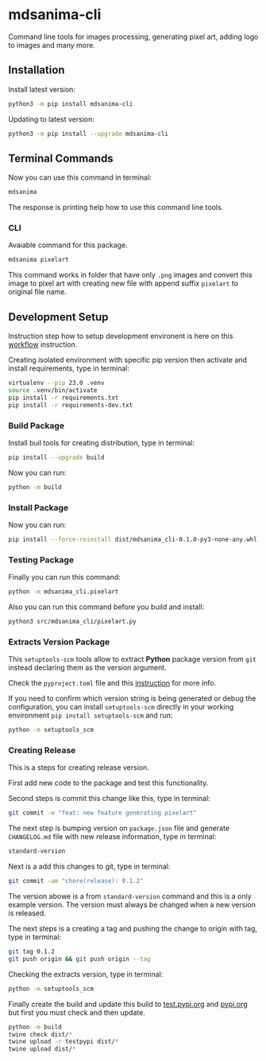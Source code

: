 # mdsanima-cli

Command line tools for images processing, generating pixel art, adding logo to
images and many more.

## Installation

Install latest version:

```bash
python3 -m pip install mdsanima-cli
```

Updating to latest version:

```bash
python3 -m pip install --upgrade mdsanima-cli
```

## Terminal Commands

Now you can use this command in terminal:

```bash
mdsanima
```

The response is printing help how to use this command line tools.

### CLI

Avaiable command for this package.

```bash
mdsanima pixelart
```

This command works in folder that have only `.png` images and convert this
image to pixel art with creating new file with append suffix `pixelart` to
original file name.

## Development Setup

Instruction step how to setup development environent is here on this
[workflow](https://mdsanima-dev.github.io/mdsanima-dev/development/workflow/)
instruction.

Creating isolated environment with specific pip version then activate and
install requirements, type in terminal:

```bash
virtualenv --pip 23.0 .venv
source .venv/bin/activate
pip install -r requirements.txt
pip install -r requirements-dev.txt
```

### Build Package

Install buil tools for creating distribution, type in terminal:

```bash
pip install --upgrade build
```

Now you can run:

```bash
python -m build
```

### Install Package

Now you can run:

```bash
pip install --force-reinstall dist/mdsanima_cli-0.1.0-py3-none-any.whl
```

### Testing Package

Finally you can run this command:

```bash
python -m mdsanima_cli.pixelart
```

Also you can run this command before you build and install:

```bash
python3 src/mdsanima_cli/pixelart.py
```

### Extracts Version Package

This `setuptools-scm` tools allow to extract **Python** package version from
`git` instead declaring them as the version argument.

Check the `pyproject.toml` file and this
[instruction](https://pypi.org/project/setuptools-scm/) for more info.

If you need to confirm which version string is being generated or debug the
configuration, you can install `setuptools-scm` directly in your working
environment `pip install setuptools-scm` and run:

```bash
python -m setuptools_scm
```

### Creating Release

This is a steps for creating release version.

First add new code to the package and test this functionality.

Second steps is commit this change like this, type in terminal:

```bash
git commit -m "feat: new feature generating pixelart"
```

The next step is bumping version on `package.json` file and generate
`CHANGELOG.md` file with new release information, type in terminal:

```bash
standard-version
```

Next is a add this changes to git, type in terminal:

```bash
git commit -am "chore(release): 0.1.2"
```

The version abowe is a from `standard-version` command and this is a only
example version. The version must always be changed when a new version is
released.

The next steps is a creating a tag and pushing the change to origin with tag,
type in terminal:

```bash
git tag 0.1.2
git push origin && git push origin --tag
```

Checking the extracts version, type in terminal:

```bash
python -m setuptools_scm
```

Finally create the build and update this build to
[test.pypi.org](https://test.pypi.org/project/mdsanima-cli/) and
[pypi.org](https://pypi.org/project/mdsanima-cli/) but first you must check and then update.

```bash
python -m build
twine check dist/*
twine upload -r testpypi dist/*
twine upload dist/*
```
